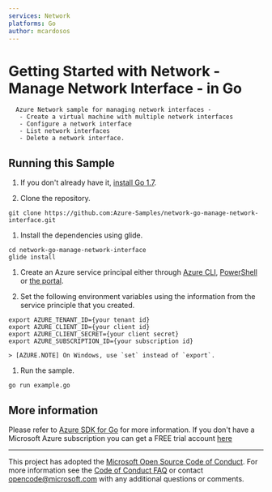```yaml
---
services: Network
platforms: Go
author: mcardosos
---
```


# Getting Started with Network - Manage Network Interface - in Go

      Azure Network sample for managing network interfaces -
       - Create a virtual machine with multiple network interfaces
       - Configure a network interface
       - List network interfaces
       - Delete a network interface.


## Running this Sample

1. If you don't already have it, [install Go 1.7](https://golang.org/dl/).

1. Clone the repository.

```
git clone https://github.com:Azure-Samples/network-go-manage-network-interface.git
```

1. Install the dependencies using glide.

```
cd network-go-manage-network-interface
glide install
```

1. Create an Azure service principal either through
    [Azure CLI](https://azure.microsoft.com/documentation/articles/resource-group-authenticate-service-principal-cli/),
    [PowerShell](https://azure.microsoft.com/documentation/articles/resource-group-authenticate-service-principal/)
    or [the portal](https://azure.microsoft.com/documentation/articles/resource-group-create-service-principal-portal/).

1. Set the following environment variables using the information from the service principle that you created.

```
export AZURE_TENANT_ID={your tenant id}
export AZURE_CLIENT_ID={your client id}
export AZURE_CLIENT_SECRET={your client secret}
export AZURE_SUBSCRIPTION_ID={your subscription id}
```

    > [AZURE.NOTE] On Windows, use `set` instead of `export`.

1. Run the sample.

```
go run example.go
```

## More information

Please refer to [Azure SDK for Go](https://github.com/Azure/azure-sdk-for-go) for more information.
If you don't have a Microsoft Azure subscription you can get a FREE trial account [here](http://go.microsoft.com/fwlink/?LinkId=330212)

---

This project has adopted the [Microsoft Open Source Code of Conduct](https://opensource.microsoft.com/codeofconduct/). For more information see the [Code of Conduct FAQ](https://opensource.microsoft.com/codeofconduct/faq/) or contact [opencode@microsoft.com](mailto:opencode@microsoft.com) with any additional questions or comments.